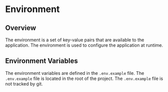 # Environment

## Overview

The environment is a set of key-value pairs that are available to the application. The environment is used to configure the application at runtime.

## Environment Variables

The environment variables are defined in the `.env.example` file. The `.env.example` file is located in the root of the project. The `.env.example` file is not tracked by git.